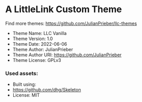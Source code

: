 # A LittleLink Custom Theme
Find more themes: https://github.com/JulianPrieber/llc-themes
                                                                                                                                                                         
*	Theme Name: LLC Vanilla
*	Theme Version: 1.0
*	Theme Date: 2022-06-06
*	Theme Author: JulianPrieber
*	Theme Author URI: https://github.com/JulianPrieber
*	Theme License: GPLv3


### Used assets:
* Built using:
* https://github.com/dhg/Skeleton
* License: MIT
